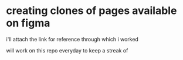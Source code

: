 # creating clones of pages available on figma

i'll attach the link for reference through which i worked

will work on this repo everyday to keep a streak
of